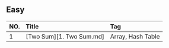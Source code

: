 ## Easy

|NO.|Title|Tag|
|:------------- |:------------- |:------------- |
|1|[Two Sum][1. Two Sum.md]|Array, Hash Table|